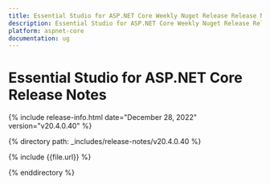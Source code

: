 ```yaml
---
title: Essential Studio for ASP.NET Core Weekly Nuget Release Release Notes  
description: Essential Studio for ASP.NET Core Weekly Nuget Release Release Notes  
platform: aspnet-core
documentation: ug
---
```


# Essential Studio for ASP.NET Core  Release Notes  

{% include release-info.html date="December 28, 2022"  version="v20.4.0.40" %} 

{% directory path: _includes/release-notes/v20.4.0.40 %}

{% include {{file.url}} %}

{% enddirectory %}